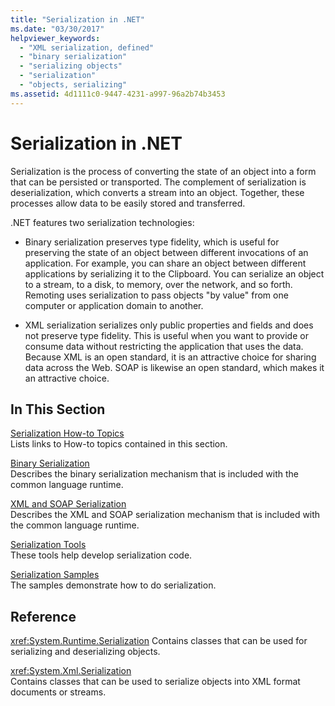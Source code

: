 ```yaml
---
title: "Serialization in .NET"
ms.date: "03/30/2017"
helpviewer_keywords: 
  - "XML serialization, defined"
  - "binary serialization"
  - "serializing objects"
  - "serialization"
  - "objects, serializing"
ms.assetid: 4d1111c0-9447-4231-a997-96a2b74b3453
---
```

# Serialization in .NET
Serialization is the process of converting the state of an object into a form that can be persisted or transported. The complement of serialization is deserialization, which converts a stream into an object. Together, these processes allow data to be easily stored and transferred.  
  
.NET features two serialization technologies:  
  
- Binary serialization preserves type fidelity, which is useful for preserving the state of an object between different invocations of an application. For example, you can share an object between different applications by serializing it to the Clipboard. You can serialize an object to a stream, to a disk, to memory, over the network, and so forth. Remoting uses serialization to pass objects "by value" from one computer or application domain to another.  
  
- XML serialization serializes only public properties and fields and does not preserve type fidelity. This is useful when you want to provide or consume data without restricting the application that uses the data. Because XML is an open standard, it is an attractive choice for sharing data across the Web. SOAP is likewise an open standard, which makes it an attractive choice.  
  
## In This Section  
[Serialization How-to Topics](../../../docs/standard/serialization/serialization-how-to-topics.md)  
Lists links to How-to topics contained in this section.
  
[Binary Serialization](../../../docs/standard/serialization/binary-serialization.md)  
Describes the binary serialization mechanism that is included with the common language runtime.

[XML and SOAP Serialization](../../../docs/standard/serialization/xml-and-soap-serialization.md)  
Describes the XML and SOAP serialization mechanism that is included with the common language runtime.

[Serialization Tools](../../../docs/standard/serialization/serialization-tools.md)  
These tools help develop serialization code.

[Serialization Samples](../../../docs/standard/serialization/serialization-samples.md)  
The samples demonstrate how to do serialization.

## Reference
<xref:System.Runtime.Serialization>
Contains classes that can be used for serializing and deserializing objects.
  
<xref:System.Xml.Serialization>  
Contains classes that can be used to serialize objects into XML format documents or streams.

